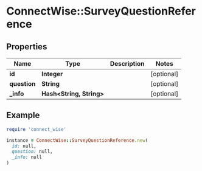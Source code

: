 # ConnectWise::SurveyQuestionReference

## Properties

| Name | Type | Description | Notes |
| ---- | ---- | ----------- | ----- |
| **id** | **Integer** |  | [optional] |
| **question** | **String** |  | [optional] |
| **_info** | **Hash&lt;String, String&gt;** |  | [optional] |

## Example

```ruby
require 'connect_wise'

instance = ConnectWise::SurveyQuestionReference.new(
  id: null,
  question: null,
  _info: null
)
```

